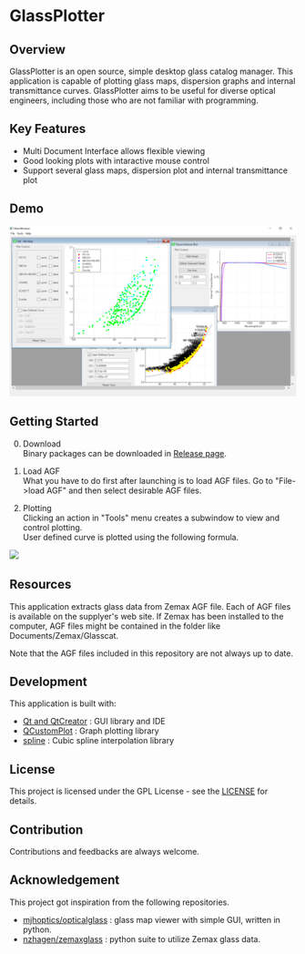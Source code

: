 # GlassPlotter


## Overview
GlassPlotter is an open source, simple desktop glass catalog manager.  This application is capable of plotting glass maps, dispersion graphs and internal transmittance curves.  GlassPlotter aims to be useful for diverse optical engineers, including those who are not familiar with programming.


## Key Features
- Multi Document Interface allows flexible viewing
- Good looking plots with intaractive mouse control
- Support several glass maps, dispersion plot and internal transmittance plot

## Demo
![MDI](image/Screenshot_MDI.png)


## Getting Started

0. Download  
Binary packages can be downloaded in [Release page](https://github.com/heterophyllus/glassplotter/releases).

1. Load AGF  
 What you have to do first after launching is to load AGF files. Go to "File->load AGF" and then select desirable AGF files.

2. Plotting  
 Clicking an action in "Tools" menu creates a subwindow to view and control plotting.  
 User defined curve is plotted using the following formula.  
 <img src="https://latex.codecogs.com/gif.latex?y=C_{0}&plus;C_{1}x&plus;C_{2}x^2&plus;C_{3}x^3" />

## Resources
This application extracts glass data from Zemax AGF file.  Each of AGF files is available on the supplyer's web site. If Zemax has been installed to the computer, AGF files might be contained in the folder like Documents/Zemax/Glasscat.

Note that the AGF files included in this repository are not always up to date.

## Development
This application is built with:
- [Qt and QtCreator](https://www.qt.io) : GUI library and IDE
- [QCustomPlot](https://www.qcustomplot.com) : Graph plotting library
- [spline](https://github.com/ttk592/spline) : Cubic spline interpolation library
  

## License
This project is licensed under the GPL License - see the [LICENSE](LICENSE.md) for details.

## Contribution
Contributions and feedbacks are always welcome.

## Acknowledgement
This project got inspiration from the following repositories.

- [mjhoptics/opticalglass](https://github.com/mjhoptics/opticalglass) :
  glass map viewer with simple GUI, written in python.
- [nzhagen/zemaxglass](https://github.com/nzhagen/zemaxglass) : python suite to utilize Zemax glass data.
